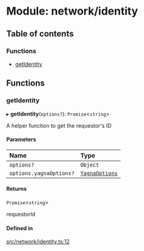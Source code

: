 # Module: network/identity

## Table of contents

### Functions

- [getIdentity](network_identity#getidentity)

## Functions

### getIdentity

▸ **getIdentity**(`options?`): `Promise`<`string`\>

A helper function to get the requestor's ID

#### Parameters

| Name | Type |
| :------ | :------ |
| `options?` | `Object` |
| `options.yagnaOptions?` | [`YagnaOptions`](executor_executor#yagnaoptions) |

#### Returns

`Promise`<`string`\>

requestorId

#### Defined in

[src/network/identity.ts:12](https://github.com/golemfactory/golem-js/blob/f1546de/src/network/identity.ts#L12)
